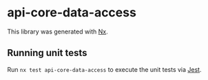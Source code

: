 # api-core-data-access

This library was generated with [Nx](https://nx.dev).

## Running unit tests

Run `nx test api-core-data-access` to execute the unit tests via [Jest](https://jestjs.io).
